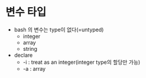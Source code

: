 # 변수 타입
- bash 의 변수는 type이 없다(=untyped)
    - integer
    - array
    - string
- declare
    - -i : treat as an integer(integer type의 할당만 가능)
    - -a : array

